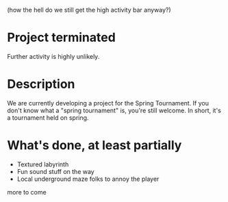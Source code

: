 (how the hell do we still get the high activity bar anyway?)
# Project terminated #
Further activity is highly unlikely.

# Description #
We are currently developing a project for the Spring Tournament. If you don't know what a "spring tournament" is, you're still welcome. In short, it's a tournament held on spring.

# What's done, at least partially #
  * Textured labyrinth
  * Fun sound stuff on the way
  * Local underground maze folks to annoy the player

more to come
